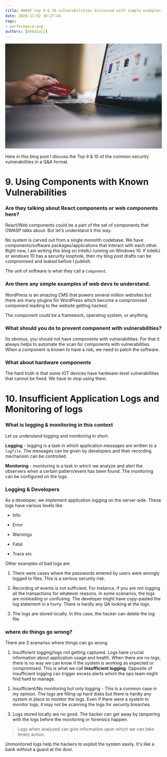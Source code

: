 ```yaml
---
title: OWASP top 9 & 10 vulnerabilities discussed with simple examples
date: 2020-11-02 10:27:44
tags:
- performance-eng
authors: [dhbalaji]
---
```


![online security](./assets/online-security.webp)

Here in this blog post I discuss the Top 9 & 10 of the common security vulnerabilities in a Q&A format.

<!-- truncate  -->

 
# 9. Using Components with Known Vulnerabilities

### Are they talking about React components or web components here?

React/Web components could be a part of the set of components that OWASP talks about. But let's understand it this way.

No system is carved out from a single monolith codebase. We have components/software packages/applications that interact with each other. Right now, I am writing this blog on IntelliJ running on Windows 10. If IntelliJ or windows 10 has a security loophole, then my blog post drafts can be compromised and leaked before I publish.

The unit of software is what they call a `Component`.

### Are there any simple examples of web devs to understand.

WordPress is an amazing CMS that powers several million websites but there are many plugins for WordPress which become a compromised component leading to the website getting hacked.

The component could be a framework, operating system, or anything.

### What should you do to prevent component with vulnerabilities?

Its obvious, you should not have components with vulnerabilities. For that it always helps to automate the scan for components with vulnerabilities. When a component is known to have a risk, we need to patch the software.

### What about hardware components

The hard truth is that some IOT devices have hardware-level vulnerabilities that cannot be fixed. We have to stop using them.

# 10. Insufficient Application Logs and Monitoring of logs

### What is logging & monitoring in this context

Let us understand logging and monitoring in short.

**Logging** - logging is a task in which application messages are written to a `logfile`. The messages can be given by developers and their recording mechanism can be controlled.

**Monitoring** - monitoring is a task in which we analyze and alert the observers when a certain pattern/event has been found. The monitoring can be configured on the logs.

### Logging & Developers

As a developer, we implement application logging on the server-side. These logs have various levels like 

- Info

- Error

- Warnings

- Fatal

- Trace etc

Other examples of bad logs are

1. There were cases where the passwords entered by users were wrongly logged to files. This is a serious security risk.

2. Recording of events is not sufficient. For instance, if you are not logging all the transactions for whatever reasons. In some scenarios, the logs are misleading or confusing. The developer might have copy-pasted the log statement in a hurry. There is hardly any QA looking at the logs.

3. The logs are stored locally. In this case, the hacker can delete the log file.

### where do things go wrong?

There are 3 scenarios where things can go wrong

1. Insufficient logging/logs not getting captured. Logs have crucial information about application usage and health. When there are no logs, there is no way we can know if the system is working as expected or compromised. This is what we call **Insufficient logging**. Opposite of insufficient logging can trigger excess alerts which the ops team might find hard to manage.

2. Insufficient/No monitoring but only logging - This is a common case in my opinion. The logs are filling up hard disks but there is hardly any system in place to monitor the logs. Even if there were a system to monitor logs, it may not be scanning the logs for security breaches. 

3. Logs stored locally are no good. The hacker can get away by tampering with the logs before the monitoring or forensics happen.

> Logs when analyzed can give information upon which we can take timely action.

Unmonitored logs help the hackers to exploit the system easily. It's like a bank without a guard at the door.



